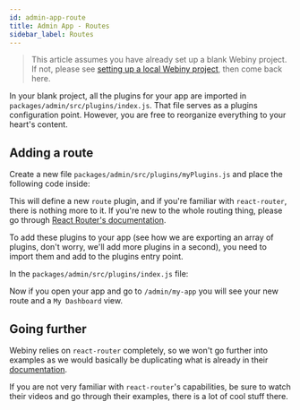 ```yaml
---
id: admin-app-route
title: Admin App - Routes
sidebar_label: Routes
---
```


> This article assumes you have already set up a blank Webiny project.
 If not, please see [setting up a local Webiny project](/docs/developer-tutorials/local-setup),
 then come back here.

In your blank project, all the plugins for your app are imported
in `packages/admin/src/plugins/index.js`. That file serves as a plugins
configuration point. However, you are free to reorganize everything
to your heart's content.

## Adding a route
Create a new file `packages/admin/src/plugins/myPlugins.js` and
place the following code inside:

<script src="https://gist.github.com/Pavel910/f91b84d407d0974fb5c978e74fcbb690.js?file=route.simple.js"></script>

This will define a new `route` plugin, and if you're familiar with `react-router`, there is nothing more to it.
If you're new to the whole routing thing, please go through [React Router's documentation](https://reacttraining.com/react-router/web/guides/quick-start).

To add these plugins to your app (see how we are exporting an array of plugins,
don't worry, we'll add more plugins in a second), you need to import them
and add to the plugins entry point.

In the `packages/admin/src/plugins/index.js` file:

<script src="https://gist.github.com/Pavel910/f91b84d407d0974fb5c978e74fcbb690.js?file=plugin.enable.js"></script>

Now if you open your app and go to `/admin/my-app` you will see your
new route and a `My Dashboard` view.

## Going further
Webiny relies on `react-router` completely, so we won't go further into examples as we would 
basically be duplicating what is already in their [documentation](https://reacttraining.com/react-router/).

If you are not very familiar with `react-router`'s capabilities, be sure to watch their videos and 
go through their examples, there is a lot of cool stuff there.  